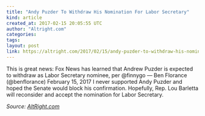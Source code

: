 ```yaml
---
title: "Andy Puzder To Withdraw His Nomination For Labor Secretary"
kind: article
created_at: 2017-02-15 20:05:55 UTC
author: "Altright.com"
categories: 
tags: 
layout: post
link: https://altright.com/2017/02/15/andy-puzder-to-withdraw-his-nomination-for-labor-secretary/
---
```



<!--
   Andy Puzder To Withdraw His Nomination For Labor Secretary             # => "I Made a Pretty Gem - Planet.rb"
   https://altright.com/2017/02/15/andy-puzder-to-withdraw-his-nomination-for-labor-secretary/               # => "http://poteland.com/blog/i-made-a-pretty-gem-planet-dot-rb/"
   2017-02-15 20:05:55 UTC              # => "2012-04-14 05:17:00 UTC"
   This is great news: Fox News has learned that Andrew Puzder is expected to withdraw as Labor Secretary nominee, per @finnygo — Ben Florance (@benflorance) February 15, 2017 I never supported Andy Puzder and hoped the Senate would block his confirmation. Hopefully, Rep. Lou Barletta will reconsider and accept the nomination for Labor Secretary.           # => "I’ve been hurting to write this ever since we had the idea of creating a Planet for Cubox..." (Continued)
   AltRight.com              # => "This is where I tell you stuff"
   altright-dot-com              # => "this-is-where-i-tell-you-stuff"
   https://altright.com               # => "http://poteland.com/articles"
           # => "programming planet"
                 # => "go ruby jekyll"
                 # => "http://poteland.com/images/site-logo.png"
   Altright.com                 # => "Pablo Astigarraga"
                   # => "poteland"
   http://twitter.com/            # => "http://twitter.com/poteland" -->
This is great news: Fox News has learned that Andrew Puzder is expected to withdraw as Labor Secretary nominee, per @finnygo — Ben Florance (@benflorance) February 15, 2017 I never supported Andy Puzder and hoped the Senate would block his confirmation. Hopefully, Rep. Lou Barletta will reconsider and accept the nomination for Labor Secretary.<div class="">
    <i>Source: <a href="https://altright.com">AltRight.com</a></i>
</div>
